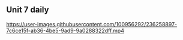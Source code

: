 ## Unit 7 daily




https://user-images.githubusercontent.com/100956292/236258897-7c6ce15f-ab36-4be5-9ad9-9a0288322dff.mp4


